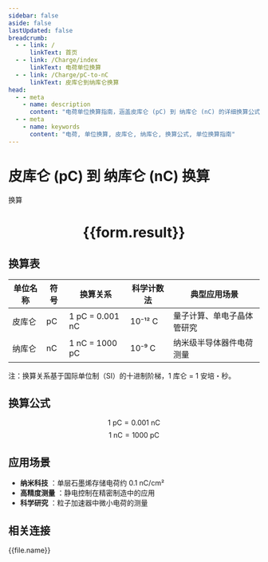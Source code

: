 ```yaml
---
sidebar: false
aside: false
lastUpdated: false
breadcrumb:
  - - link: /
      linkText: 首页
  - - link: /Charge/index
      linkText: 电荷单位换算
  - - link: /Charge/pC-to-nC
      linkText: 皮库仑到纳库仑换算
head:
  - - meta
    - name: description
      content: "电荷单位换算指南，涵盖皮库仑 (pC) 到 纳库仑 (nC) 的详细换算公式与说明。"
  - - meta
    - name: keywords
      content: "电荷, 单位换算, 皮库仑, 纳库仑, 换算公式, 单位换算指南"
---
```

# 皮库仑 (pC) 到 纳库仑 (nC) 换算

<script setup>
import { onMounted, reactive, inject ,ref  } from 'vue'
import { NButton,NForm ,NFormItem,NInput,NInputNumber,NSelect,NCard,useMessage ,NGrid ,NGi } from 'naive-ui'
import { defineClientComponent } from 'vitepress'
import { Charge } from '../../files';
const convert = inject('convert')
const options =  [
  { "label": "皮库仑 (pC)", "value": "pC" },
  { "label": "纳库仑 (nC)", "value": "nC" }
];
const formRef = ref(null);
const rules = {
  number:{
    required: true,
    type: 'number',
    trigger: "blur"
  },
  to:{
    required: true,
    trigger: "select"
  },
  from:{
    required: true,
    trigger: "select"
  }
}
const form = reactive({
  number:null,
  to:'',
  from:'',
  result:'',
  title:'电荷单位换算',
})
const convertHandler = (e) => {
   e.preventDefault();
  formRef.value?.validate((errors)=>{
    if (!errors) {
      form.result = `${form.number}${form.from} = ${convert(form.number).from(form.from).to(form.to)}${form.to}`
    }
  })
}
</script>

<n-form size="large" :model="form" ref='formRef' :rules="rules">
  <n-form-item label="数值"  path="number">
    <n-input-number size="large" style="width:100%" :min="0" v-model:value="form.number"   placeholder="请输入要换算的数值" />
  </n-form-item>
  <n-form-item label="从" path="from">
    <n-select  size="large" :options="options" v-model:value="form.from" placeholder="请选择原始单位" />
  </n-form-item>
  <n-form-item label="到" path="to">
    <n-select  size="large" :options="options" v-model:value="form.to" placeholder="请选择换算单位" />
  </n-form-item>
  <n-form-item>
    <n-button type="primary" style="width:100%" @click="convertHandler">换算</n-button>
  </n-form-item>
</n-form>
<n-card  embedded :bordered="false" hoverable>
  <div  style="text-align:center">
    <h1>{{form.result}}</h1>
  </div>
</n-card>


## 换算表
| 单位名称   | 符号 | 换算关系                             | 科学计数法  | 典型应用场景                     |
|------------|------|--------------------------------------|-------------|----------------------------------|
| 皮库仑     | pC   | 1 pC = 0.001 nC                   | 10⁻¹² C     | 量子计算、单电子晶体管研究       |
| 纳库仑     | nC   | 1 nC = 1000 pC                    | 10⁻⁹ C      | 纳米级半导体器件电荷测量         |

注：换算关系基于国际单位制（SI）的十进制阶梯，1 库仑 = 1 安培・秒。

## 换算公式
$$ 1 \text{ pC} = 0.001 \text{ nC} $$
$$ 1 \text{ nC} = 1000 \text{ pC} $$

## 应用场景
- **纳米科技** ：单层石墨烯存储电荷约 0.1 nC/cm²
- **高精度测量** ：静电控制在精密制造中的应用
- **科学研究** ：粒子加速器中微小电荷的测量



## 相关连接
<n-grid x-gap="12" :cols="3">
  <n-gi v-for="(file, index) in Charge" :key="index">
    <n-button
      text
      tag="a"
      :href="file.path"
      type="primary"
    >
      {{file.name}}
    </n-button>
  </n-gi>
</n-grid>